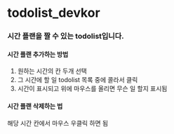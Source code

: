 # todolist_devkor

### 시간 플랜을 짤 수 있는 todolist입니다. 

#### 시간 플랜 추가하는 방법
1. 원하는 시간의 칸 두개 선택
2. 그 시간에 할 일 todolist 목록 중에 콜라서 클릭
3. 시간이 표시되고 위에 마우스를 올리면 무슨 일 할지 표시됨

#### 시간 플랜 삭제하는 법
해당 시간 칸에서 마우스 우클릭 하면 됨
